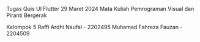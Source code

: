 Tugas Quis UI Flutter 29 Maret 2024
Mata Kuliah Pemrograman Visual dan Piranti Bergerak

Kelompok 5 
Raffi Ardhi Naufal - 2202495 
Muhamad Fahreza Fauzan - 2204509
